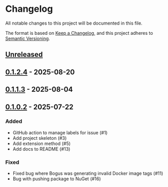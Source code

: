 # Changelog

All notable changes to this project will be documented in this file.

The format is based on [Keep a Changelog](https://keepachangelog.com/en/1.0.0/),
and this project adheres to [Semantic Versioning](https://semver.org/spec/v2.0.0.html).

## [Unreleased]

## [0.1.2.4] - 2025-08-20

## [0.1.1.3] - 2025-08-04

## [0.1.0.2] - 2025-07-22

### Added

- GitHub action to manage labels for issue (#1)
- Add project skeleton (#3)
- Add extension method (#5)
- Add docs to README (#13)

### Fixed

- Fixed bug where Bogus was generating invalid Docker image tags (#11)
- Bug with pushing package to NuGet (#16)

[unreleased]: https://github.com/baynezy/Structurizr.Aspire.Hosting/compare/0.1.2.4...HEAD
[0.1.2.4]: https://github.com/baynezy/Structurizr.Aspire.Hosting/compare/0.1.1.3...0.1.2.4
[0.1.1.3]: https://github.com/baynezy/Structurizr.Aspire.Hosting/compare/0.1.0.2...0.1.1.3
[0.1.0.2]: https://github.com/baynezy/Structurizr.Aspire.Hosting/compare/fb1556f740cf972adcd137eb004add18fcf4db86...0.1.0.2